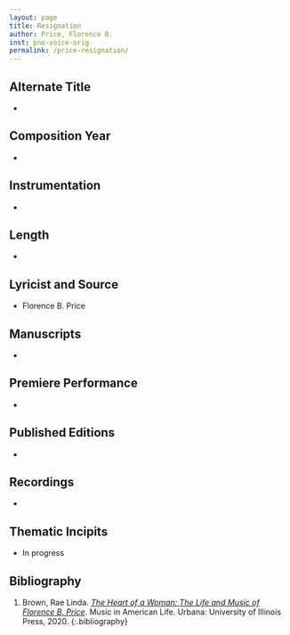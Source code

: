 ```yaml
---
layout: page
title: Resignation
author: Price, Florence B.
inst: pno-voice-orig
permalink: /price-resignation/
---
```


## Alternate Title
- 

## Composition Year
- 

## Instrumentation
- 

## Length
- 

## Lyricist and Source
- Florence B. Price

## Manuscripts
- 

## Premiere Performance
- 

## Published Editions
- 

## Recordings
- 

## Thematic Incipits
- In progress

## Bibliography
1. Brown, Rae Linda. <a href="https://www.worldcat.org/title/1122800180" target="_blank">*The Heart of a Woman: The Life and Music of Florence B. Price*</a>. Music in American Life. Urbana: University of Illinois Press, 2020.
{:.bibliography}